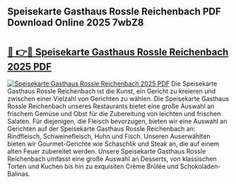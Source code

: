 ## Speisekarte Gasthaus Rossle Reichenbach PDF Download Online 2025 7wbZ8

# <h2><a href="http://gcea7rn.nevu.top/?p=Speisekarte+Gasthaus+Rossle+Reichenbach">🔗 👉🔴 Speisekarte Gasthaus Rossle Reichenbach 2025 PDF</a></h2>

[![Speisekarte Gasthaus Rossle Reichenbach 2025 PDF](https://i.imgur.com/dBaPXMq.png)](http://gcea7rn.nevu.top/?p=Speisekarte+Gasthaus+Rossle+Reichenbach)
Die Speisekarte Gasthaus Rossle Reichenbach ist die Kunst, ein Gericht zu kreieren und zwischen einer Vielzahl von Gerichten zu wählen. Die Speisekarte Gasthaus Rossle Reichenbach unseres Restaurants bietet eine große Auswahl an frischem Gemüse und Obst für die Zubereitung von leichten und frischen Salaten. Für diejenigen, die Fleisch bevorzugen, bieten wir eine Auswahl an Gerichten auf der Speisekarte Gasthaus Rossle Reichenbach an: Rindfleisch, Schweinefleisch, Huhn und Fisch. Unseren Auserwählten bieten wir Gourmet-Gerichte wie Schaschlik und Steak an, die auf einem alten Feuer zubereitet werden. Unsere Speisekarte Gasthaus Rossle Reichenbach umfasst eine große Auswahl an Desserts, von klassischen Torten und Kuchen bis hin zu exquisiten Crème Brûlée und Schokoladen-Balinas.
